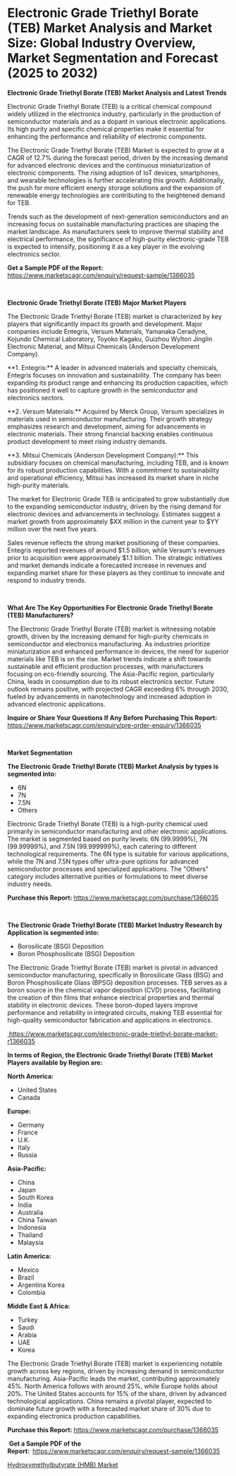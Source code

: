 <p><h1>Electronic Grade Triethyl Borate (TEB) Market Analysis and Market Size: Global Industry Overview, Market Segmentation and Forecast (2025 to 2032)</h1></p><p><strong>Electronic Grade Triethyl Borate (TEB) Market Analysis and Latest Trends</strong></p>
<p><p>Electronic Grade Triethyl Borate (TEB) is a critical chemical compound widely utilized in the electronics industry, particularly in the production of semiconductor materials and as a dopant in various electronic applications. Its high purity and specific chemical properties make it essential for enhancing the performance and reliability of electronic components.</p><p>The Electronic Grade Triethyl Borate (TEB) Market is expected to grow at a CAGR of 12.7% during the forecast period, driven by the increasing demand for advanced electronic devices and the continuous miniaturization of electronic components. The rising adoption of IoT devices, smartphones, and wearable technologies is further accelerating this growth. Additionally, the push for more efficient energy storage solutions and the expansion of renewable energy technologies are contributing to the heightened demand for TEB.</p><p>Trends such as the development of next-generation semiconductors and an increasing focus on sustainable manufacturing practices are shaping the market landscape. As manufacturers seek to improve thermal stability and electrical performance, the significance of high-purity electronic-grade TEB is expected to intensify, positioning it as a key player in the evolving electronics sector.</p></p>
<p><strong>Get a Sample PDF of the Report:&nbsp;</strong> <a href="https://www.marketscagr.com/enquiry/request-sample/1366035?utm_campaign=2476&utm_medium=2&utm_source=Github&utm_content=ia&utm_term=02042025&utm_id=electronic-grade-triethyl-borate-teb">https://www.marketscagr.com/enquiry/request-sample/1366035</a></p>
<p>&nbsp;</p>
<p><strong>Electronic Grade Triethyl Borate (TEB) Major Market Players</strong></p>
<p><p>The Electronic Grade Triethyl Borate (TEB) market is characterized by key players that significantly impact its growth and development. Major companies include Entegris, Versum Materials, Yamanaka Ceradyne, Kojundo Chemical Laboratory, Toyoko Kagaku, Guizhou Wylton Jinglin Electronic Material, and Mitsui Chemicals (Anderson Development Company).</p><p>**1. Entegris:** A leader in advanced materials and specialty chemicals, Entegris focuses on innovation and sustainability. The company has been expanding its product range and enhancing its production capacities, which has positioned it well to capture growth in the semiconductor and electronics sectors.</p><p>**2. Versum Materials:** Acquired by Merck Group, Versum specializes in materials used in semiconductor manufacturing. Their growth strategy emphasizes research and development, aiming for advancements in electronic materials. Their strong financial backing enables continuous product development to meet rising industry demands.</p><p>**3. Mitsui Chemicals (Anderson Development Company):** This subsidiary focuses on chemical manufacturing, including TEB, and is known for its robust production capabilities. With a commitment to sustainability and operational efficiency, Mitsui has increased its market share in niche high-purity materials.</p><p>The market for Electronic Grade TEB is anticipated to grow substantially due to the expanding semiconductor industry, driven by the rising demand for electronic devices and advancements in technology. Estimates suggest a market growth from approximately $XX million in the current year to $YY million over the next five years.</p><p>Sales revenue reflects the strong market positioning of these companies. Entegris reported revenues of around $1.5 billion, while Versum's revenues prior to acquisition were approximately $1.1 billion. The strategic initiatives and market demands indicate a forecasted increase in revenues and expanding market share for these players as they continue to innovate and respond to industry trends.</p></p>
<p>&nbsp;</p>
<p><strong>What Are The Key Opportunities For Electronic Grade Triethyl Borate (TEB) Manufacturers?</strong></p>
<p><p>The Electronic Grade Triethyl Borate (TEB) market is witnessing notable growth, driven by the increasing demand for high-purity chemicals in semiconductor and electronics manufacturing. As industries prioritize miniaturization and enhanced performance in devices, the need for superior materials like TEB is on the rise. Market trends indicate a shift towards sustainable and efficient production processes, with manufacturers focusing on eco-friendly sourcing. The Asia-Pacific region, particularly China, leads in consumption due to its robust electronics sector. Future outlook remains positive, with projected CAGR exceeding 6% through 2030, fueled by advancements in nanotechnology and increased adoption in advanced electronic applications.</p></p>
<p><strong>Inquire or Share Your Questions If Any Before Purchasing This Report:</strong> <a href="https://www.marketscagr.com/enquiry/pre-order-enquiry/1366035?utm_campaign=2476&utm_medium=2&utm_source=Github&utm_content=ia&utm_term=02042025&utm_id=electronic-grade-triethyl-borate-teb">https://www.marketscagr.com/enquiry/pre-order-enquiry/1366035</a></p>
<p>&nbsp;</p>
<p><strong>Market Segmentation</strong></p>
<p><strong>The Electronic Grade Triethyl Borate (TEB) Market Analysis by types is segmented into:</strong></p>
<p><ul><li>6N</li><li>7N</li><li>7.5N</li><li>Others</li></ul></p>
<p><p>Electronic Grade Triethyl Borate (TEB) is a high-purity chemical used primarily in semiconductor manufacturing and other electronic applications. The market is segmented based on purity levels: 6N (99.9999%), 7N (99.99999%), and 7.5N (99.999999%), each catering to different technological requirements. The 6N type is suitable for various applications, while the 7N and 7.5N types offer ultra-pure options for advanced semiconductor processes and specialized applications. The "Others" category includes alternative purities or formulations to meet diverse industry needs.</p></p>
<p><strong>Purchase this Report:&nbsp;</strong><a href="https://www.marketscagr.com/purchase/1366035?utm_campaign=2476&utm_medium=2&utm_source=Github&utm_content=ia&utm_term=02042025&utm_id=electronic-grade-triethyl-borate-teb">https://www.marketscagr.com/purchase/1366035</a></p>
<p>&nbsp;</p>
<p><strong>The Electronic Grade Triethyl Borate (TEB) Market Industry Research by Application is segmented into:</strong></p>
<p><ul><li>Borosilicate (BSG) Deposition</li><li>Boron Phosphosilicate (BSG) Deposition</li></ul></p>
<p><p>The Electronic Grade Triethyl Borate (TEB) market is pivotal in advanced semiconductor manufacturing, specifically in Borosilicate Glass (BSG) and Boron Phosphosilicate Glass (BPSG) deposition processes. TEB serves as a boron source in the chemical vapor deposition (CVD) process, facilitating the creation of thin films that enhance electrical properties and thermal stability in electronic devices. These boron-doped layers improve performance and reliability in integrated circuits, making TEB essential for high-quality semiconductor fabrication and applications in electronics.</p></p>
<p><a href="https://www.marketscagr.com/electronic-grade-triethyl-borate-market-r1366035?utm_campaign=2476&utm_medium=2&utm_source=Github&utm_content=ia&utm_term=02042025&utm_id=electronic-grade-triethyl-borate-teb">&nbsp;https://www.marketscagr.com/electronic-grade-triethyl-borate-market-r1366035</a></p>
<p><strong>In terms of Region, the Electronic Grade Triethyl Borate (TEB) Market Players available by Region are:</strong></p>
<p>
    <p> <strong> North America: </strong>
        <ul>
            <li>United States</li>
            <li>Canada</li>
        </ul>
        </p> 
    <p> <strong> Europe: </strong>
        <ul>
            <li>Germany</li>
            <li>France</li>
            <li>U.K.</li>
            <li>Italy</li>
            <li>Russia</li>
        </ul>
        </p> 
    <p> <strong> Asia-Pacific: </strong>
        <ul>
            <li>China</li>
            <li>Japan</li>
            <li>South Korea</li>
            <li>India</li>
            <li>Australia</li>
            <li>China Taiwan</li>
            <li>Indonesia</li>
            <li>Thailand</li>
            <li>Malaysia</li>
        </ul>
        </p> 
    <p> <strong> Latin America: </strong>
        <ul>
            <li>Mexico</li>
            <li>Brazil</li>
            <li>Argentina Korea</li>
            <li>Colombia</li>
        </ul>
        </p> 
    <p> <strong> Middle East & Africa: </strong>
        <ul>
            <li>Turkey</li>
            <li>Saudi</li>
            <li>Arabia</li>
            <li>UAE</li>
            <li>Korea</li>
        </ul>
    </p>
    </p>
<p><p>The Electronic Grade Triethyl Borate (TEB) market is experiencing notable growth across key regions, driven by increasing demand in semiconductor manufacturing. Asia-Pacific leads the market, contributing approximately 45%. North America follows with around 25%, while Europe holds about 20%. The United States accounts for 15% of the share, driven by advanced technological applications. China remains a pivotal player, expected to dominate future growth with a forecasted market share of 30% due to expanding electronics production capabilities.</p></p>
<p><strong>Purchase this Report: </strong><a href="https://www.marketscagr.com/purchase/1366035?utm_campaign=2476&utm_medium=2&utm_source=Github&utm_content=ia&utm_term=02042025&utm_id=electronic-grade-triethyl-borate-teb">https://www.marketscagr.com/purchase/1366035</a></p>
<p>&nbsp;<strong>Get a Sample PDF of the Report:&nbsp;&nbsp;</strong><a href="https://www.marketscagr.com/enquiry/request-sample/1366035?utm_campaign=2476&utm_medium=2&utm_source=Github&utm_content=ia&utm_term=02042025&utm_id=electronic-grade-triethyl-borate-teb">https://www.marketscagr.com/enquiry/request-sample/1366035</a></p>
<p><strong></strong></p>
<p><p><a href="https://github.com/pimanoruman/Market-Research-Report-List-1/blob/main/hydroxymethylbutyrate-hmb-market.md?utm_campaign=2476&utm_medium=2&utm_source=Github&utm_content=ia&utm_term=02042025&utm_id=electronic-grade-triethyl-borate-teb">Hydroxymethylbutyrate (HMB) Market</a></p></p>